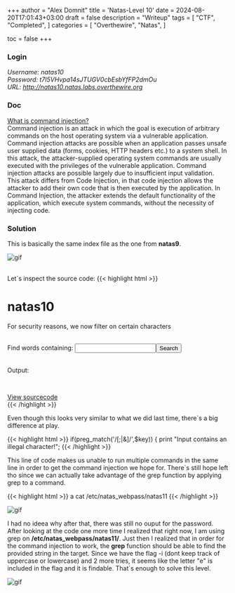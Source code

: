 +++
author = "Alex Domnit"
title = 'Natas-Level 10'
date = 2024-08-20T17:01:43+03:00
draft = false
description = "Writeup"
tags = [
    "CTF",
    "Completed",
]
categories = [
    "Overthewire",
    "Natas",
]

toc = false
+++

### Login
*Username: natas10*\
*Password: t7I5VHvpa14sJTUGV0cbEsbYfFP2dmOu*\
*URL:      http://natas10.natas.labs.overthewire.org*

### Doc
[What is command injection?](https://owasp.org/www-community/attacks/Command_Injection)\
Command injection is an attack in which the goal is execution of arbitrary commands on the host operating system via a vulnerable application. Command injection attacks are possible when an application passes unsafe user supplied data (forms, cookies, HTTP headers etc.) to a system shell. In this attack, the attacker-supplied operating system commands are usually executed with the privileges of the vulnerable application. Command injection attacks are possible largely due to insufficient input validation.\
This attack differs from Code Injection, in that code injection allows the attacker to add their own code that is then executed by the application. In Command Injection, the attacker extends the default functionality of the application, which execute system commands, without the necessity of injecting code.


### Solution
This is basically the same index file as the one from **natas9**.

<img src="/img/natas/natas10-1.png" alt="gif" style="display: block; margin-left: auto; margin-right: auto;">
<br>

Let`s inspect the source code:
{{< highlight html >}}
<html>
<head>
<!-- This stuff in the header has nothing to do with the level -->
<link rel="stylesheet" type="text/css" href="http://natas.labs.overthewire.org/css/level.css">
<link rel="stylesheet" href="http://natas.labs.overthewire.org/css/jquery-ui.css" />
<link rel="stylesheet" href="http://natas.labs.overthewire.org/css/wechall.css" />
<script src="http://natas.labs.overthewire.org/js/jquery-1.9.1.js"></script>
<script src="http://natas.labs.overthewire.org/js/jquery-ui.js"></script>
<script src=http://natas.labs.overthewire.org/js/wechall-data.js></script><script src="http://natas.labs.overthewire.org/js/wechall.js"></script>
<script>var wechallinfo = { "level": "natas10", "pass": "<censored>" };</script></head>
<body>
<h1>natas10</h1>
<div id="content">

For security reasons, we now filter on certain characters<br/><br/>
<form>
Find words containing: <input name=needle><input type=submit name=submit value=Search><br><br>
</form>


Output:
<pre>
<?
$key = "";

if(array_key_exists("needle", $_REQUEST)) {
    $key = $_REQUEST["needle"];
}

if($key != "") {
    if(preg_match('/[;|&]/',$key)) {
        print "Input contains an illegal character!";
    } else {
        passthru("grep -i $key dictionary.txt");
    }
}
?>
</pre>

<div id="viewsource"><a href="index-source.html">View sourcecode</a></div>
</div>
</body>
</html>
{{< /highlight >}}

Even though this looks very similar to what we did last time, there`s a big difference at play.

{{< highlight html >}}
if(preg_match('/[;|&]/',$key)) {
        print "Input contains an illegal character!";
{{< /highlight >}}

This line of code makes us unable to run multiple commands in the same line in order to get the command injection we hope for. There`s still hope left tho since we can actually take advantage of the grep function by applying grep to a command.

{{< highlight html >}}
a  cat /etc/natas_webpass/natas11
{{< /highlight >}}

<img src="/img/natas/natas10-2.png" alt="gif" style="display: block; margin-left: auto; margin-right: auto;">


I had no ideea why after that, there was still no ouput for the password. After looking at the code one more time I realized that right now, I am using grep on **/etc/natas_webpass/natas11/**. Just then I realized that in order for the command injection to work, the **grep** function should be able to find the provided string in the target. Since we have the flag -i (dont keep track of uppercase or lowercase) and 2 more tries, it seems like the letter "e" is included in the flag and it is findable. That`s enough to solve this level.

<img src="/img/natas/natas10-3.png" alt="gif" style="display: block; margin-left: auto; margin-right: auto;">
<br>
